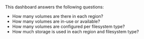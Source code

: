 This dashboard answers the following questions:

- How many volumes are there in each region?
- How many volumes are in-use or available?
- How many volumes are configured per filesystem type?
- How much storage is used in each region and filesystem type?